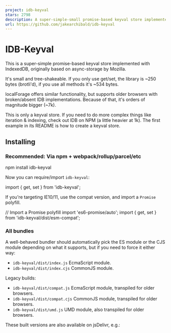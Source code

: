 ```yaml
---
project: idb-keyval
stars: 2798
description: A super-simple-small promise-based keyval store implemented with IndexedDB
url: https://github.com/jakearchibald/idb-keyval
---
```


IDB-Keyval
==========

This is a super-simple promise-based keyval store implemented with IndexedDB, originally based on async-storage by Mozilla.

It's small and tree-shakeable. If you only use get/set, the library is ~250 bytes (brotli'd), if you use all methods it's ~534 bytes.

localForage offers similar functionality, but supports older browsers with broken/absent IDB implementations. Because of that, it's orders of magnitude bigger (~7k).

This is only a keyval store. If you need to do more complex things like iteration & indexing, check out IDB on NPM (a little heavier at 1k). The first example in its README is how to create a keyval store.

Installing
----------

### Recommended: Via npm + webpack/rollup/parcel/etc

npm install idb-keyval

Now you can require/import `idb-keyval`:

import { get, set } from 'idb-keyval';

If you're targeting IE10/11, use the compat version, and import a `Promise` polyfill.

// Import a Promise polyfill
import 'es6-promise/auto';
import { get, set } from 'idb-keyval/dist/esm-compat';

### All bundles

A well-behaved bundler should automatically pick the ES module or the CJS module depending on what it supports, but if you need to force it either way:

-   `idb-keyval/dist/index.js` EcmaScript module.
-   `idb-keyval/dist/index.cjs` CommonJS module.

Legacy builds:

-   `idb-keyval/dist/compat.js` EcmaScript module, transpiled for older browsers.
-   `idb-keyval/dist/compat.cjs` CommonJS module, transpiled for older browsers.
-   `idb-keyval/dist/umd.js` UMD module, also transpiled for older browsers.

These built versions are also available on jsDelivr, e.g.:

<script src\="https://cdn.jsdelivr.net/npm/idb-keyval@6/dist/umd.js"\></script\>
<!-- Or in modern browsers: -->
<script type\="module"\>
  import { get, set } from 'https://cdn.jsdelivr.net/npm/idb-keyval@6/+esm';
</script\>

Usage
-----

### set:

import { set } from 'idb-keyval';

set('hello', 'world');

Since this is IDB-backed, you can store anything structured-clonable (numbers, arrays, objects, dates, blobs etc), although old Edge doesn't support `null`. Keys can be numbers, strings, `Date`s, (IDB also allows arrays of those values, but IE doesn't support it).

All methods return promises:

import { set } from 'idb-keyval';

set('hello', 'world')
  .then(() \=> console.log('It worked!'))
  .catch((err) \=> console.log('It failed!', err));

### get:

import { get } from 'idb-keyval';

// logs: "world"
get('hello').then((val) \=> console.log(val));

If there is no 'hello' key, then `val` will be `undefined`.

### setMany:

Set many keyval pairs at once. This is faster than calling `set` multiple times.

import { set, setMany } from 'idb-keyval';

// Instead of:
Promise.all(\[set(123, 456), set('hello', 'world')\])
  .then(() \=> console.log('It worked!'))
  .catch((err) \=> console.log('It failed!', err));

// It's faster to do:
setMany(\[
  \[123, 456\],
  \['hello', 'world'\],
\])
  .then(() \=> console.log('It worked!'))
  .catch((err) \=> console.log('It failed!', err));

This operation is also atomic – if one of the pairs can't be added, none will be added.

### getMany:

Get many keys at once. This is faster than calling `get` multiple times. Resolves with an array of values.

import { get, getMany } from 'idb-keyval';

// Instead of:
Promise.all(\[get(123), get('hello')\]).then((\[firstVal, secondVal\]) \=>
  console.log(firstVal, secondVal),
);

// It's faster to do:
getMany(\[123, 'hello'\]).then((\[firstVal, secondVal\]) \=>
  console.log(firstVal, secondVal),
);

### update:

Transforming a value (eg incrementing a number) using `get` and `set` is risky, as both `get` and `set` are async and non-atomic:

// Don't do this:
import { get, set } from 'idb-keyval';

get('counter').then((val) \=>
  set('counter', (val || 0) + 1);
);

get('counter').then((val) \=>
  set('counter', (val || 0) + 1);
);

With the above, both `get` operations will complete first, each returning `undefined`, then each set operation will be setting `1`. You could fix the above by queuing the second `get` on the first `set`, but that isn't always feasible across multiple pieces of code. Instead:

// Instead:
import { update } from 'idb-keyval';

update('counter', (val) \=> (val || 0) + 1);
update('counter', (val) \=> (val || 0) + 1);

This will queue the updates automatically, so the first `update` set the `counter` to `1`, and the second `update` sets it to `2`.

### del:

Delete a particular key from the store.

import { del } from 'idb-keyval';

del('hello');

### delMany:

Delete many keys at once. This is faster than calling `del` multiple times.

import { del, delMany } from 'idb-keyval';

// Instead of:
Promise.all(\[del(123), del('hello')\])
  .then(() \=> console.log('It worked!'))
  .catch((err) \=> console.log('It failed!', err));

// It's faster to do:
delMany(\[123, 'hello'\])
  .then(() \=> console.log('It worked!'))
  .catch((err) \=> console.log('It failed!', err));

### clear:

Clear all values in the store.

import { clear } from 'idb-keyval';

clear();

### entries:

Get all entries in the store. Each entry is an array of `[key, value]`.

import { entries } from 'idb-keyval';

// logs: \[\[123, 456\], \['hello', 'world'\]\]
entries().then((entries) \=> console.log(entries));

### keys:

Get all keys in the store.

import { keys } from 'idb-keyval';

// logs: \[123, 'hello'\]
keys().then((keys) \=> console.log(keys));

### values:

Get all values in the store.

import { values } from 'idb-keyval';

// logs: \[456, 'world'\]
values().then((values) \=> console.log(values));

### Custom stores:

By default, the methods above use an IndexedDB database named `keyval-store` and an object store named `keyval`. If you want to use something different, see custom stores.
